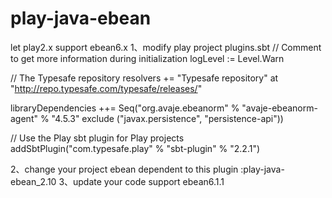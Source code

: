 # play-java-ebean
let play2.x support ebean6.x 
1、modify play project plugins.sbt
  // Comment to get more information during initialization
  logLevel := Level.Warn
  
  // The Typesafe repository
  resolvers += "Typesafe repository" at "http://repo.typesafe.com/typesafe/releases/"
  
  libraryDependencies ++= Seq("org.avaje.ebeanorm" % "avaje-ebeanorm-agent" % "4.5.3" exclude ("javax.persistence", "persistence-api"))
  
  // Use the Play sbt plugin for Play projects
  addSbtPlugin("com.typesafe.play" % "sbt-plugin" % "2.2.1")

2、change your project ebean dependent to this plugin :play-java-ebean_2.10
3、update your code support ebean6.1.1
